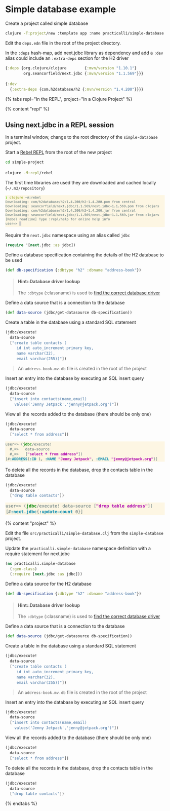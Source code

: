 # Simple database example

Create a project called simple database

```bash
clojure -T:project/new :template app :name practicalli/simple-database
```

Edit the `deps.edn` file in the root of the project directory.

In the `:deps` hash-map, add next.jdbc library as dependency and add a `:dev` alias could include an `:extra-deps` section for the H2 driver

```clojure
{:deps {org.clojure/clojure        {:mvn/version "1.10.1"}
        org.seancorfield/next.jdbc {:mvn/version "1.1.569"}}}

{:dev
  {:extra-deps {com.h2database/h2 {:mvn/version "1.4.200"}}}}
```


{% tabs repl="In the REPL", project="In a Clojure Project" %}

{% content "repl" %}

## Using next.jdbc in a REPL session

In a terminal window, change to the root directory of the `simple-database` project.

Start a [Rebel REPL](http://practicalli.github.io/clojure/clojure-tools/rebel-repl/) from the root of the new project

```bash
cd simple-project

clojure -M:repl/rebel
```
The first time libraries are used they are downloaded and cached locally (`~/.m2/repository`)

![clojure webapps database repl simple database rebel dependencies](/images/clojure-webapps-database-repl-simple-database-rebel-dependencies.png)

Require the `next.jdbc` namespace using an alias called `jdbc`

```clojure
(require '[next.jdbc :as jdbc])
```

Define a database specification containing the details of the H2 database to be used

```clojure
(def db-specification {:dbtype "h2" :dbname "address-book"})
```

> #### Hint::Database driver lookup
> The `:dbtype` (:classname) is used to [find the correct database driver](https://github.com/seancorfield/next-jdbc/blob/develop/src/next/jdbc/connection.clj#L52-L123)


Define a data source that is a connection to the database

```clojure
(def data-source (jdbc/get-datasource db-specification))
```

Create a table in the database using a standard SQL statement

```clojure
(jdbc/execute!
  data-source
  ["create table contacts (
     id int auto_increment primary key,
     name varchar(32),
     email varchar(255))"])
```

> An `address-book.mv.db` file is created in the root of the project

Insert an entry into the database by executing an SQL insert query

```clojure
(jdbc/execute!
  data-source
  ["insert into contacts(name,email)
    values('Jenny Jetpack','jenny@jetpack.org')"])
```

View all the records added to the database (there should be only one)

```clojure
(jdbc/execute!
  data-source
  ["select * from address"])
```

![Clojure webapps database repl simple database execute select all](/images/clojure-webapps-database-repl-simple-database-execute-select.png)


To delete all the records in the database, drop the contacts table in the database

```clojure
(jdbc/execute!
  data-source
  ["drop table contacts"])
```

![Clojure webapps database repl simple database execute drop table](/images/clojure-webapps-database-repl-simple-database-execute-drop-table.png)


{% content "project" %}

Edit the file `src/practicalli/simple-database.clj` from the `simple-database` project.

Update the `practicalli.simple-database` namespace definition with a require statement for next.jdbc

```clojure
(ns practicalli.simple-database
  (:gen-class)
  (:require [next.jdbc :as jdbc]))
```

Define a data source for the H2 database

```clojure
(def db-specification {:dbtype "h2" :dbname "address-book"})
```

> #### Hint::Database driver lookup
> The `:dbtype` (:classname) is used to [find the correct database driver](https://github.com/seancorfield/next-jdbc/blob/develop/src/next/jdbc/connection.clj#L52-L123)


Define a data source that is a connection to the database

```clojure
(def data-source (jdbc/get-datasource db-specification))
```

Create a table in the database using a standard SQL statement

```clojure
(jdbc/execute!
  data-source
  ["create table contacts (
     id int auto_increment primary key,
     name varchar(32),
     email varchar(255))"])
```

> An `address-book.mv.db` file is created in the root of the project

Insert an entry into the database by executing an SQL insert query

```clojure
(jdbc/execute!
  data-source
  ["insert into contacts(name,email)
    values('Jenny Jetpack','jenny@jetpack.org')"])
```

View all the records added to the database (there should be only one)

```clojure
(jdbc/execute!
  data-source
  ["select * from address"])
```

To delete all the records in the database, drop the contacts table in the database

```clojure
(jdbc/execute!
  data-source
  ["drop table contacts"])
```

{% endtabs %}
